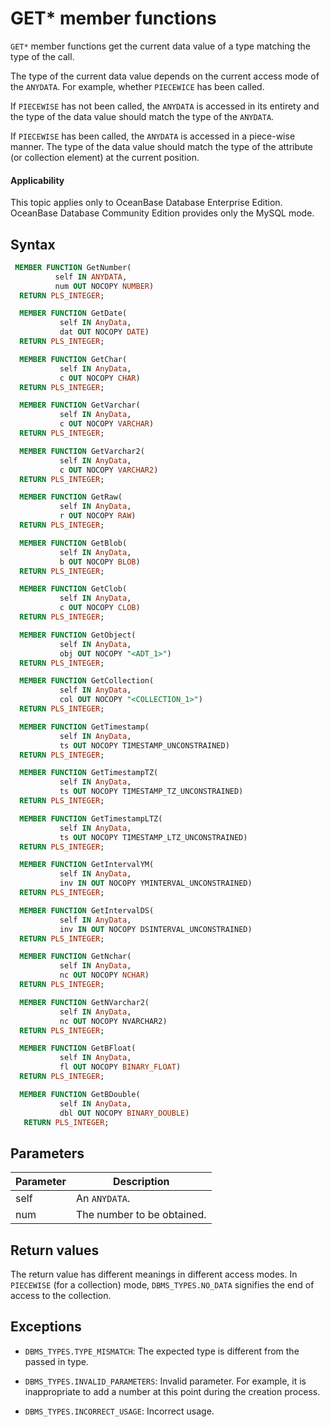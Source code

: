 GET* member functions
===============================

`GET*` member functions get the current data value of a type matching the type of the call.

The type of the current data value depends on the current access mode of the `ANYDATA`. For example, whether `PIECEWICE` has been called.

If `PIECEWISE` has not been called, the `ANYDATA` is accessed in its entirety and the type of the data value should match the type of the `ANYDATA`.

If `PIECEWISE` has been called, the `ANYDATA` is accessed in a piece-wise manner. The type of the data value should match the type of the attribute (or collection element) at the current position.

<main id="notice" >
    <h4>Applicability</h4>
    <p>This topic applies only to OceanBase Database Enterprise Edition. OceanBase Database Community Edition provides only the MySQL mode. </p>
  </main>

Syntax
-----------------------

```sql
 MEMBER FUNCTION GetNumber(
          self IN ANYDATA,
          num OUT NOCOPY NUMBER)
  RETURN PLS_INTEGER;

  MEMBER FUNCTION GetDate(
           self IN AnyData,
           dat OUT NOCOPY DATE)
  RETURN PLS_INTEGER;

  MEMBER FUNCTION GetChar(
           self IN AnyData,
           c OUT NOCOPY CHAR)
  RETURN PLS_INTEGER;

  MEMBER FUNCTION GetVarchar(
           self IN AnyData,
           c OUT NOCOPY VARCHAR)
  RETURN PLS_INTEGER;

  MEMBER FUNCTION GetVarchar2(
           self IN AnyData,
           c OUT NOCOPY VARCHAR2)
  RETURN PLS_INTEGER;

  MEMBER FUNCTION GetRaw(
           self IN AnyData,
           r OUT NOCOPY RAW)
  RETURN PLS_INTEGER;

  MEMBER FUNCTION GetBlob(
           self IN AnyData,
           b OUT NOCOPY BLOB)
  RETURN PLS_INTEGER;

  MEMBER FUNCTION GetClob(
           self IN AnyData,
           c OUT NOCOPY CLOB)
  RETURN PLS_INTEGER;

  MEMBER FUNCTION GetObject(
           self IN AnyData,
           obj OUT NOCOPY "<ADT_1>")
  RETURN PLS_INTEGER;

  MEMBER FUNCTION GetCollection(
           self IN AnyData,
           col OUT NOCOPY "<COLLECTION_1>")
  RETURN PLS_INTEGER;

  MEMBER FUNCTION GetTimestamp(
           self IN AnyData,
           ts OUT NOCOPY TIMESTAMP_UNCONSTRAINED)
  RETURN PLS_INTEGER;

  MEMBER FUNCTION GetTimestampTZ(
           self IN AnyData,
           ts OUT NOCOPY TIMESTAMP_TZ_UNCONSTRAINED)
  RETURN PLS_INTEGER;

  MEMBER FUNCTION GetTimestampLTZ(
           self IN AnyData,
           ts OUT NOCOPY TIMESTAMP_LTZ_UNCONSTRAINED)
  RETURN PLS_INTEGER;

  MEMBER FUNCTION GetIntervalYM(
           self IN AnyData,
           inv IN OUT NOCOPY YMINTERVAL_UNCONSTRAINED)
  RETURN PLS_INTEGER;

  MEMBER FUNCTION GetIntervalDS(
           self IN AnyData,
           inv IN OUT NOCOPY DSINTERVAL_UNCONSTRAINED)
  RETURN PLS_INTEGER;

  MEMBER FUNCTION GetNchar(
           self IN AnyData,
           nc OUT NOCOPY NCHAR)
  RETURN PLS_INTEGER;

  MEMBER FUNCTION GetNVarchar2(
           self IN AnyData,
           nc OUT NOCOPY NVARCHAR2)
  RETURN PLS_INTEGER;

  MEMBER FUNCTION GetBFloat(
           self IN AnyData,
           fl OUT NOCOPY BINARY_FLOAT)
  RETURN PLS_INTEGER;

  MEMBER FUNCTION GetBDouble(
           self IN AnyData,
           dbl OUT NOCOPY BINARY_DOUBLE)
   RETURN PLS_INTEGER;
```



Parameters
-------------------------



| Parameter | Description |
|------|---------------|
| self | An `ANYDATA`.  |
| num | The number to be obtained.  |



Return values
------------------------

The return value has different meanings in different access modes. In `PIECEWISE` (for a collection) mode, `DBMS_TYPES.NO_DATA` signifies the end of access to the collection.

Exceptions
-------------------------

* `DBMS_TYPES.TYPE_MISMATCH`: The expected type is different from the passed in type.



* `DBMS_TYPES.INVALID_PARAMETERS`: Invalid parameter. For example, it is inappropriate to add a number at this point during the creation process.



* `DBMS_TYPES.INCORRECT_USAGE`: Incorrect usage.





